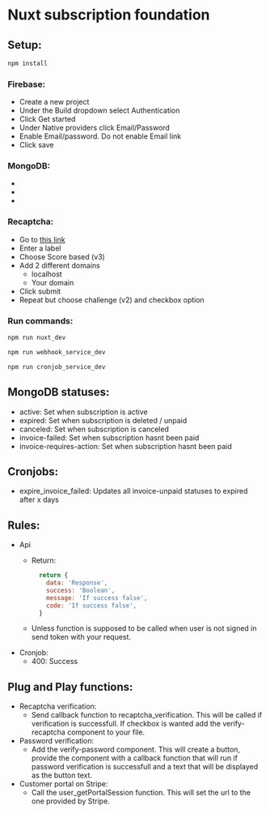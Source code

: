 # Nuxt subscription foundation

## Setup:
```sh
npm install
```
### Firebase:
  - Create a new project
  - Under the Build dropdown select Authentication
  - Click Get started
  - Under Native providers click Email/Password
  - Enable Email/password. Do not enable Email link
  - Click save
### MongoDB: 
  - 
  - 
  - 
### Recaptcha: 
  - Go to [this link](https://www.google.com/u/0/recaptcha/admin/create)
  - Enter a label
  - Choose Score based (v3)
  - Add 2 different domains
    - localhost
    - Your domain
  - Click submit
  - Repeat but choose challenge (v2) and checkbox option
### Run commands:
```sh
npm run nuxt_dev
```
```sh
npm run webhook_service_dev
```
```sh
npm run cronjob_service_dev
```
## MongoDB statuses:
- active: Set when subscription is active
- expired: Set when subscription is deleted / unpaid
- canceled: Set when subscription is canceled
- invoice-failed: Set when subscription hasnt been paid
- invoice-requires-action: Set when subscription hasnt been paid

## Cronjobs: 
  - expire_invoice_failed: Updates all invoice-unpaid statuses to expired after x days

## Rules:
  - Api 
    - Return:

      ```js
        return {
          data: 'Response',
          success: 'Boolean',
          message: 'If success false',
          code: 'If success false',
        }
      ```
    - Unless function is supposed to be called when user is not signed in send token with your request. 
  - Cronjob:
    - 400: Success

## Plug and Play functions:
  - Recaptcha verification:
      - Send callback function to recaptcha_verification. This will be called if verification is successfull. If checkbox is wanted add the verify-recaptcha component to your file.
  - Password verification:
      - Add the verify-password component. This will create a button, provide the component with a callback function that will run if password verification is successfull and a text that will be displayed as the button text.
  - Customer portal on Stripe:
      - Call the user_getPortalSession function. This will set the url to the one provided by Stripe.

